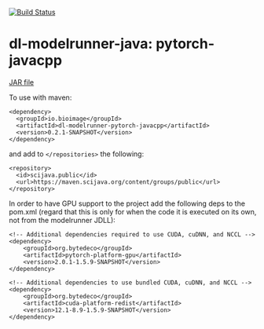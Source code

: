 [![Build Status](https://github.com/bioimage-io/pytorch-java-interface-javacpp/actions/workflows/build.yml/badge.svg)](https://github.com/bioimage-io/pytorch-java-interface-javacpp/actions/workflows/build.yml)

# dl-modelrunner-java: pytorch-javacpp

[JAR file](https://maven.scijava.org/service/local/artifact/maven/redirect?r=releases&g=io.bioimage&a=dl-modelrunner-pytorch-javacpp&v=0.2.0&e=jar)


To use with maven:

```
<dependency>
  <groupId>io.bioimage</groupId>
  <artifactId>dl-modelrunner-pytorch-javacpp</artifactId>
  <version>0.2.1-SNAPSHOT</version>
</dependency>
```

and add to `</repositories>` the following:

```
<repository>
  <id>scijava.public</id>
  <url>https://maven.scijava.org/content/groups/public</url>
</repository>
```

In order to have GPU support to the project add the following deps to the pom.xml (regard that this is only for when the code it is executed on its own, not from the modelrunner JDLL):

```
<!-- Additional dependencies required to use CUDA, cuDNN, and NCCL -->
<dependency>
    <groupId>org.bytedeco</groupId>
    <artifactId>pytorch-platform-gpu</artifactId>
    <version>2.0.1-1.5.9-SNAPSHOT</version>
</dependency>

<!-- Additional dependencies to use bundled CUDA, cuDNN, and NCCL -->
<dependency>
    <groupId>org.bytedeco</groupId>
    <artifactId>cuda-platform-redist</artifactId>
    <version>12.1-8.9-1.5.9-SNAPSHOT</version>
</dependency>
```

